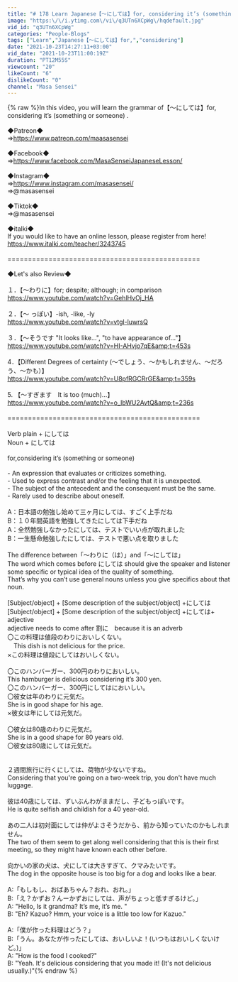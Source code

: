 ```yaml
---
title: "# 178 Learn Japanese【～にしては】for, considering it’s (something or someone)  - N3 Grammar -"
image: "https:\/\/i.ytimg.com\/vi\/q3UTn6XCpWg\/hqdefault.jpg"
vid_id: "q3UTn6XCpWg"
categories: "People-Blogs"
tags: ["Learn","Japanese【～にしては】for,","considering"]
date: "2021-10-23T14:27:11+03:00"
vid_date: "2021-10-23T11:00:19Z"
duration: "PT12M55S"
viewcount: "20"
likeCount: "6"
dislikeCount: "0"
channel: "Masa Sensei"
---
```

{% raw %}In this video, you will learn the grammar of【～にしては】for, considering it’s (something or someone)  .<br /><br />◆Patreon◆<br />⇒<a rel="nofollow" target="blank" href="https://www.patreon.com/maasasensei">https://www.patreon.com/maasasensei</a><br /><br />◆Facebook◆<br />⇒<a rel="nofollow" target="blank" href="https://www.facebook.com/MasaSenseiJapaneseLesson/">https://www.facebook.com/MasaSenseiJapaneseLesson/</a><br /><br />◆Instagram◆<br />⇒<a rel="nofollow" target="blank" href="https://www.instagram.com/masasensei/">https://www.instagram.com/masasensei/</a><br />⇒@masasensei<br /><br />◆Tiktok◆<br />⇒@masasensei<br /><br />◆italki◆<br />If you would like to have an online lesson, please register from here!<br /><a rel="nofollow" target="blank" href="https://www.italki.com/teacher/3243745">https://www.italki.com/teacher/3243745</a><br /><br />===============================================<br /><br />◆Let's also Review◆ <br /><br />１．【～わりに】for; despite; although; in comparison <br /><a rel="nofollow" target="blank" href="https://www.youtube.com/watch?v=GehlHvOj_HA">https://www.youtube.com/watch?v=GehlHvOj_HA</a><br /><br />２．【～ っぽい】-ish, -like, -ly<br /><a rel="nofollow" target="blank" href="https://www.youtube.com/watch?v=vtgl-luwrsQ">https://www.youtube.com/watch?v=vtgl-luwrsQ</a><br /><br />３．【～そうです &quot;It looks like…&quot;, &quot;to have appearance of…&quot;】<br /><a rel="nofollow" target="blank" href="https://www.youtube.com/watch?v=HI-AHvjo7qE&amp;t=453s">https://www.youtube.com/watch?v=HI-AHvjo7qE&amp;t=453s</a><br /><br />4．【Different Degrees of certainty (～でしょう、～かもしれません、～だろう、～かも）】<br /><a rel="nofollow" target="blank" href="https://www.youtube.com/watch?v=U8pfRGCRrGE&amp;t=359s">https://www.youtube.com/watch?v=U8pfRGCRrGE&amp;t=359s</a><br /><br />5. 【～すぎます　It is too (much)...】<br /><a rel="nofollow" target="blank" href="https://www.youtube.com/watch?v=o_lbWU2AvtQ&amp;t=236s">https://www.youtube.com/watch?v=o_lbWU2AvtQ&amp;t=236s</a><br /><br />===============================================<br /><br />Verb plain + にしては<br />Noun + にしては<br /><br />for,considering it’s (something or someone)<br /><br />- An expression that evaluates or criticizes something.<br />- Used to express contrast and/or the feeling that it is unexpected.<br />- The subject of the antecedent and the consequent must be the same.<br />- Rarely used to describe about oneself.<br /><br />A：日本語の勉強し始めて三ヶ月にしては、すごく上手だね<br />B：１０年間英語を勉強してきたにしては下手だね<br />A：全然勉強しなかったにしては、テストでいい点が取れました<br />B：一生懸命勉強したにしては、テストで悪い点を取りました<br /><br />The difference between「～わりに（は）」and「～にしては」<br />The word which comes before にしては should give the speaker and listener some specific or typical idea of the quality of something.<br />That’s why you can’t use general nouns unless you give specifics about that noun.<br /><br />[Subject/object] + [Some description of the subject/object] +にしては<br />[Subject/object] + [Some description of the subject/object] +にしては+ adjective<br />adjective needs to come after 割に　because it is an adverb<br />〇この料理は値段のわりにおいしくない。<br />　This dish is not delicious for the price.<br />×この料理は値段にしてはおいしくない。<br /><br />〇このハンバーガー、300円のわりにおいしい。<br />This hamburger is delicious considering it’s 300 yen.<br />〇このハンバーガー、300円にしてはにおいしい。<br />〇彼女は年のわりに元気だ。<br />She is in good shape for his age.<br />×彼女は年にしては元気だ。<br /><br />〇彼女は80歳のわりに元気だ。<br />She is in a good shape for 80 years old.<br />〇彼女は80歳にしては元気だ。<br /><br /><br />２週間旅行に行くにしては、荷物が少ないですね。<br />Considering that you're going on a two-week trip, you don't have much luggage.<br /><br />彼は40歳にしては、ずいぶんわがままだし、子どもっぽいです。<br />He is quite selfish and childish for a 40 year-old.<br /><br />あの二人は初対面にしては仲がよさそうだから、前から知っていたのかもしれません。<br />The two of them seem to get along well considering that this is their first meeting, so they might have known each other before.<br /><br />向かいの家の犬は、犬にしては大きすぎて、クマみたいです。<br />The dog in the opposite house is too big for a dog and looks like a bear.<br /><br />A:「もしもし、おばあちゃん？おれ、おれ。」<br />B:「え？かずお？んーかずおにしては、声がちょっと低すぎるけど。」<br />A: &quot;Hello, Is it grandma? It’s me, it’s me. &quot;<br />B: &quot;Eh? Kazuo? Hmm, your voice is a little too low for Kazuo.&quot;<br /><br />A:「僕が作った料理はどう？」<br />B:「うん。あなたが作ったにしては、おいしいよ！(いつもはおいしくないけど。)」<br />A: &quot;How is the food I cooked?&quot;<br />B: &quot;Yeah. It's delicious considering that you made it! (It's not delicious usually.)&quot;{% endraw %}
